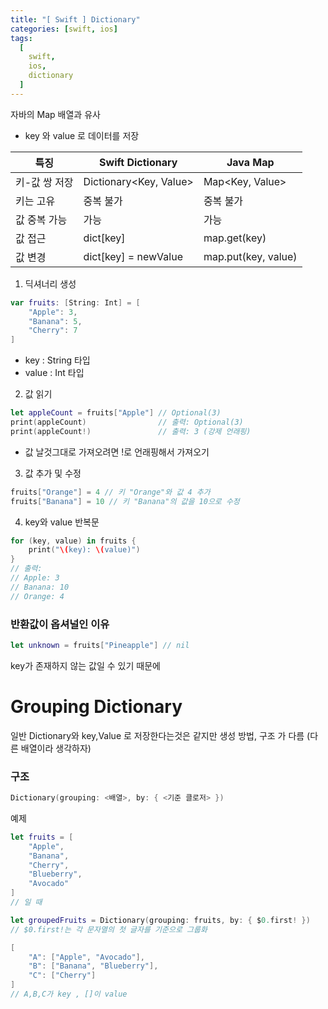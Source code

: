 ```yaml
---
title: "[ Swift ] Dictionary"
categories: [swift, ios]
tags:
  [
    swift,
    ios,
    dictionary
  ] 
---
```


자바의 Map 배열과 유사
* key 와 value 로 데이터를 저장

|특징|Swift Dictionary|Java Map|
|------|---|---|
|키-값 쌍 저장|Dictionary<Key, Value>|Map<Key, Value>|
|키는 고유|중복 불가|중복 불가|
|값 중복 가능|가능|가능|
|값 접근|dict[key]|map.get(key)|
|값 변경|dict[key] = newValue|map.put(key, value)|

1. 딕셔너리 생성
```swift
var fruits: [String: Int] = [
    "Apple": 3,
    "Banana": 5,
    "Cherry": 7
]
```
* key : String 타입
* value : Int 타입

2. 값 읽기
```swift
let appleCount = fruits["Apple"] // Optional(3)
print(appleCount)                // 출력: Optional(3)
print(appleCount!)               // 출력: 3 (강제 언래핑)
```
* 값 날것그대로 가져오려면 !로 언래핑해서 가져오기

3. 값 추가 및 수정
```swift
fruits["Orange"] = 4 // 키 "Orange"와 값 4 추가
fruits["Banana"] = 10 // 키 "Banana"의 값을 10으로 수정
```

4. key와 value 반복문
```swift
for (key, value) in fruits {
    print("\(key): \(value)")
}
// 출력:
// Apple: 3
// Banana: 10
// Orange: 4
```

### 반환값이 옵셔널인 이유
```swift
let unknown = fruits["Pineapple"] // nil
```
key가 존재하지 않는 값일 수 있기 때문에

# Grouping Dictionary

일반 Dictionary와 key,Value 로 저장한다는것은 같지만 생성 방법, 구조 가 다름 (다른 배열이라 생각하자)

### 구조

```swift
Dictionary(grouping: <배열>, by: { <기준 클로저> })
```

예제
```swift
let fruits = [
    "Apple",
    "Banana",
    "Cherry",
    "Blueberry",
    "Avocado"
]
// 일 때 

let groupedFruits = Dictionary(grouping: fruits, by: { $0.first! })
// $0.first!는 각 문자열의 첫 글자를 기준으로 그룹화
```

```swift
[
    "A": ["Apple", "Avocado"],
    "B": ["Banana", "Blueberry"],
    "C": ["Cherry"]
]
// A,B,C가 key , []이 value
```
